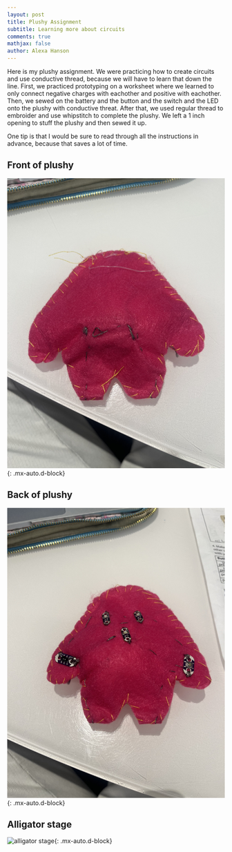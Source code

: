 ```yaml
---
layout: post
title: Plushy Assignment
subtitle: Learning more about circuits
comments: true
mathjax: false
author: Alexa Hanson
---
```


Here is my plushy assignment. We were practicing how to create circuits and use conductive thread, because we will have to learn that down the line. First, we practiced prototyping on a worksheet where we learned to only connect negative charges with eachother and positive with eachother. Then, we sewed on the battery and the button and the switch and the LED onto the plushy with conductive threat. After that, we used regular thread to embroider and use whipstitch to complete the plushy. We left a 1 inch opening to stuff the plushy and then sewed it up. 

One tip is that I would be sure to read through all the instructions in advance, because that saves a lot of time.

## Front of plushy  
![front of plushy](/assets/img/frontofplushy.jpg){: .mx-auto.d-block}

## Back of plushy
![back of plushy](/assets/img/backofplushy.jpg){: .mx-auto.d-block}

## Alligator stage
![alligator stage](/assets/img/alligatorstage.jpg){: .mx-auto.d-block}



